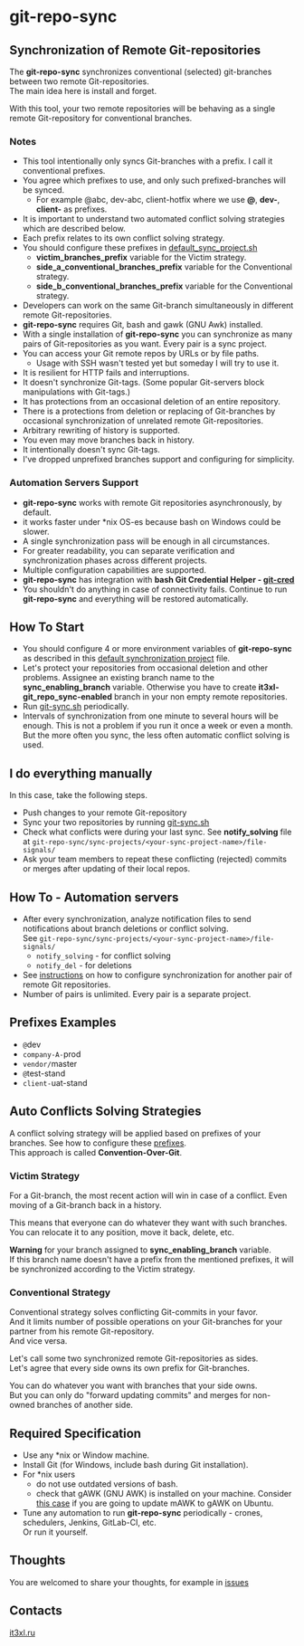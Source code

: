 # git-repo-sync

## Synchronization of Remote Git-repositories

The **git-repo-sync** synchronizes conventional (selected) git-branches between two remote Git-repositories.<br/>
The main idea here is install and forget.

With this tool, your two remote repositories will be behaving as a single remote Git-repository for conventional branches.  

### Notes
* This tool intentionally only syncs Git-branches with a prefix. I call it conventional prefixes.
* You agree which prefixes to use, and only such prefixed-branches will be synced.
  * For example @abc, dev-abc, client-hotfix where we use **\@**, **dev-**, **client-** as prefixes.
* It is important to understand two automated conflict solving strategies which are described below.
* Each prefix relates to its own conflict solving strategy.
* You should configure these prefixes in [default_sync_project.sh](https://github.com/it3xl/git-repo-sync/blob/master/repo_settings/default_sync_project.sh)
  * **victim_branches_prefix** variable for the Victim strategy.
  * **side_a_conventional_branches_prefix** variable for the Conventional strategy.
  * **side_b_conventional_branches_prefix** variable for the Conventional strategy.
* Developers can work on the same Git-branch simultaneously in different remote Git-repositories.
* **git-repo-sync** requires Git, bash and gawk (GNU Awk) installed.
* With a single installation of **git-repo-sync** you can synchronize as many pairs of Git-repositories as you want. Every pair is a sync project.
* You can access your Git remote repos by URLs or by file paths.
  * Usage with SSH wasn't tested yet but someday I will try to use it.
* It is resilient for HTTP fails and interruptions.
* It doesn't synchronize Git-tags. (Some popular Git-servers block manipulations with Git-tags.)
* It has protections from an occasional deletion of an entire repository.
* There is a protections from deletion or replacing of Git-branches by occasional synchronization of unrelated remote Git-repositories.
* Arbitrary rewriting of history is supported.
* You even may move branches back in history.
* It intentionally doesn't sync Git-tags.
* I've dropped unprefixed branches support and configuring for simplicity.

### Automation Servers Support
* **git-repo-sync** works with remote Git repositories asynchronously, by default.
* it works faster under \*nix OS-es because bash on Windows could be slower.
* A single synchronization pass will be enough in all circumstances.
* For greater readability, you can separate verification and synchronization phases across different projects.
* Multiple configuration capabilities are supported.
* **git-repo-sync** has integration with **bash Git Credential Helper - [git-cred](https://github.com/it3xl/bash-git-credential-helper)**
* You shouldn't do anything in case of connectivity fails. Continue to run **git-repo-sync** and everything will be restored automatically.

## How To Start

* You should configure 4 or more environment variables of **git-repo-sync** as described in this [default synchronization project](https://github.com/it3xl/git-repo-sync/blob/master/repo_settings/default_sync_project.sh) file.
* Let's protect your repositories from occasional deletion and other problems. Assignee an existing branch name to the **sync_enabling_branch** variable. Otherwise you have to create **it3xl-git_repo_sync-enabled** branch in your non empty remote repositories.
* Run [git-sync.sh](https://github.com/it3xl/git-repo-sync/blob/master/git-sync.sh) periodically.
* Intervals of synchronization from one minute to several hours will be enough. This is not a problem if you run it once a week or even a month.  
But the more often you sync, the less often automatic conflict solving is used.

## I do everything manually

In this case, take the following steps.

* Push changes to your remote Git-repository
* Sync your two repositories by running [git-sync.sh](https://github.com/it3xl/git-repo-sync/blob/master/git-sync.sh)
* Check what conflicts were during your last sync. See **notify_solving** file at 
`git-repo-sync/sync-projects/<your-sync-project-name>/file-signals/`
* Ask your team members to repeat these conflicting (rejected) commits or merges after updating of their local repos.

## How To - Automation servers
* After every synchronization, analyze notification files to send notifications about branch deletions or conflict solving.  
See `git-repo-sync/sync-projects/<your-sync-project-name>/file-signals/`
  * `notify_solving` - for conflict solving
  * `notify_del` - for deletions
* See [instructions](https://github.com/it3xl/git-repo-sync/blob/master/repo_settings/default_sync_project.sh) on how to configure synchronization for another pair of remote Git repositories.
* Number of pairs is unlimited. Every pair is a separate project.

## Prefixes Examples

* `@`dev
* `company-A-`prod
* `vendor/`master
* `@`test-stand
* `client-`uat-stand

## Auto Conflicts Solving Strategies

A conflict solving strategy will be applied based on prefixes of your branches. See how to configure these [prefixes](https://github.com/it3xl/git-repo-sync/blob/master/repo_settings/default_sync_project.sh).  
This approach is called **Convention-Over-Git**.

### Victim Strategy

For a Git-branch, the most recent action will win in case of a conflict. Even moving of a Git-branch back in a history.  

This means that everyone can do whatever they want with such branches.  
You can relocate it to any position, move it back, delete, etc.

**Warning** for your branch assigned to **sync_enabling_branch** variable.  
If this branch name doesn't have a prefix from the mentioned prefixes, it will be synchronized according to the Victim strategy.

### Conventional Strategy

Conventional strategy solves conflicting Git-commits in your favor.  
And it limits number of possible operations on your Git-branches for your partner from his remote Git-repository.  
And vice versa.

Let's call some two synchronized remote Git-repositories as sides.  
Let's agree that every side owns its own prefix for Git-branches.  

You can do whatever you want with branches that your side owns.  
But you can only do "forward updating commits" and merges for non-owned branches of another side.

## Required Specification

* Use any \*nix or Window machine.
* Install Git (for Windows, include bash during Git installation).
* For \*nix users
  * do not use outdated versions of bash.
  * check that gAWK (GNU AWK) is installed on your machine. Consider [this case](https://askubuntu.com/questions/561621/choosing-awk-version-on-ubuntu-14-04/561626#561626) if you are going to update mAWK to gAWK on Ubuntu.
* Tune any automation to run **git-repo-sync** periodically - crones, schedulers, Jenkins, GitLab-CI, etc.  
Or run it yourself.

## Thoughts

You are welcomed to share your thoughts, for example in [issues](https://github.com/it3xl/git-repo-sync/issues)

## Contacts

[it3xl.ru](http://it3xl.ru)

